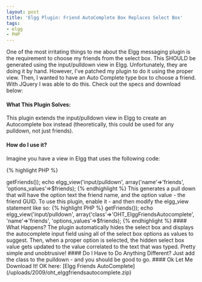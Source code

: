 ```yaml
---
layout: post
title: 'Elgg Plugin: Friend AutoComplete Box Replaces Select Box'
tags:
- elgg
- PHP
---
```


One of the most irritating things to me about the Elgg messaging plugin is the requirement to choose my friends from the select box.  This SHOULD be generated using the input/pulldown view in Elgg.  Unfortunately, they are doing it by hand.  However, I've patched my plugin to do it using the proper view.  Then, I wanted to have an Auto Complete type box to choose a friend.  With JQuery I was able to do this.  Check out the specs and download below:

#### What This Plugin Solves:

This plugin extends the input/pulldown view in Elgg to create an Autocomplete box instead (theoretically, this could be used for any pulldown, not just friends).

#### How do I use it?

Imagine you have a view in Elgg that uses the following code:

{% highlight PHP %}
<?php    
$friends = amazing_function_formats_this($_SESSION['user']->getFriends());
echo elgg_view('input/pulldown', array('name'=>'friends', 'options_values'=>$friends);
{% endhighlight %}

This generates a pull down that will have the option text the friend name, and the option value - the friend GUID.

To use this plugin, enable it - and then modify the elgg_view statement like so:

{% highlight PHP %}
<?php    
$friends = amazing_function_formats_this($_SESSION['user']->getFriends());
echo elgg_view('input/pulldown', array('class'=>'OHT_ElggFriendsAutocomplete', 'name'=>'friends', 'options_values'=>$friends);
{% endhighlight %}

#### What Happens?

The plugin automatically hides the select box and displays the autocomplete input field using all of the select box options as values to suggest.  Then, when a proper option is selected, the hidden select box value gets updated to the value correlated to the text that was typed.  Pretty simple and unobtrusive!

#### Do I Have to Do Anything Different?

Just add the class to the pulldown - and you should be good to go.

#### Ok Let Me Download It!


OK here: [Elgg Friends AutoComplete](/uploads/2009/oht_elggfriendsautocomplete.zip)
